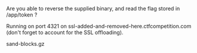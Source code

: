 Are you able to reverse the supplied binary, and read the flag stored in
/app/token ?

Running on port 4321 on ssl-added-and-removed-here.ctfcompetition.com (don't
forget to account for the SSL offloading).


sand-blocks.gz
